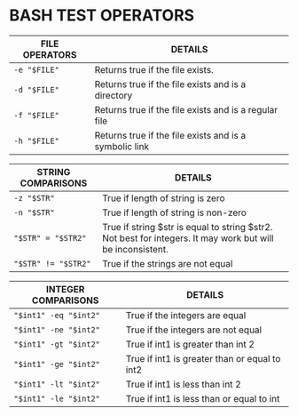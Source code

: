 # BASH TEST OPERATORS

| FILE OPERATORS | DETAILS                                                   |
|----------------|-----------------------------------------------------------|
| `-e "$FILE"`   | Returns true if the file exists.                          |
| `-d "$FILE"`   | Returns true if the file exists and is a directory        |
| `-f "$FILE"`   | Returns true if the file exists and is a regular file     |
| `-h "$FILE"`   | Returns true if the file exists and is a symbolic link    |


| STRING COMPARISONS  | DETAILS                                                                                                    |
|---------------------|------------------------------------------------------------------------------------------------------------|
| `-z "$STR"`         | True if length of string is zero                                                                           |
| `-n "$STR"`         | True if length of string is non-zero                                                                       |
| `"$STR" = "$STR2"`  | True if string $str is equal to string $str2. Not best for integers. It may work but will be inconsistent. | 
| `"$STR" != "$STR2"` | True if the strings are not equal                                                                          |

| INTEGER COMPARISONS   | DETAILS                                       |
|-----------------------|-----------------------------------------------|
| `"$int1" -eq "$int2"` | True if the integers are equal                |
| `"$int1" -ne "$int2"` | True if the integers are not equal            |
| `"$int1" -gt "$int2"` | True if int1 is greater than int 2            |
| `"$int1" -ge "$int2"` | True if int1 is greater than or equal to int2 |
| `"$int1" -lt "$int2"` | True if int1 is less than int 2               |
| `"$int1" -le "$int2"` |  True if int1 is less than or equal to int    |
